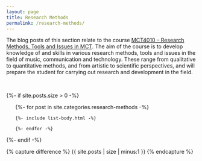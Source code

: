 ```yaml
---
layout: page
title: Research Methods
permalink: /research-methods/
---
```


The blog posts of this section relate to the course [MCT4010 – Research Methods, Tools and Issues in MCT](https://www.uio.no/studier/emner/hf/imv/MCT4010/). The aim of the course is to develop knowledge of and skills in various research methods, tools and issues in the field of music, communication and technology. These range from qualitative to quantitative methods, and from artistic to scientific perspectives, and will prepare the student for carrying out research and development in the field.

<br />

{%- if site.posts.size > 0 -%}

  <!-- <h2 class="post-list-heading">{{ page.list_title | default: "Posts" }}</h2> -->
  <ul class="post-list">
    {%- for post in site.categories.research-methods -%}

    {%- include list-body.html -%}

    {%- endfor -%}

  </ul>
{%- endif -%}

<!-- Hack from https://github.com/jekyll/jekyll/issues/2538 -->

{% capture difference %} {{ site.posts | size | minus:1 }} {% endcapture %}

<!-- {% unless difference contains '-' %} -->
<!-- ***No posts... yet.*** -->
 <!-- Your code will now be dependent on page.tags being empty -->
<!-- {% endunless %} -->
